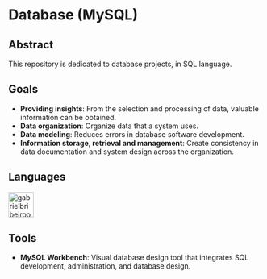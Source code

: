 # Database (MySQL)

## Abstract
This repository is dedicated to database projects, in SQL language.

## Goals
- **Providing insights**: From the selection and processing of data, valuable information can be obtained.
- **Data organization**: Organize data that a system uses.
- **Data modeling**: Reduces errors in database software development.
- **Information storage, retrieval and management**: Create consistency in data documentation and system design across the organization.

## Languages
<div style="display: inline_block"><cbr>
  <img align = "top" alt = "gabrielbribeiroo_MySQL" height = "50" width = "50" src="https://cdn.jsdelivr.net/gh/devicons/devicon/icons/mysql/mysql-original.svg" />
</div>

## Tools
- **MySQL Workbench**: Visual database design tool that integrates SQL development, administration, and database design.
